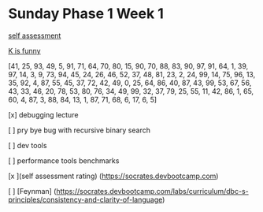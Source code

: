 # Sunday Phase 1 Week 1

[self assessment](https://github.com/sf-fiddler-crabs-2015/week-1-self-assessment-challenge)

[K is funny](https://www.youtube.com/watch?v=BrjeVt0egrQ)

 [41, 25, 93, 49, 5, 91, 71, 64, 70, 80, 15, 90, 70, 88, 83, 90, 97, 91, 64, 1, 39, 97, 14, 3, 9, 73, 94, 45, 24, 26, 46, 52, 37, 48, 81, 23, 2, 24, 99, 14, 75, 96, 13, 35, 92, 4, 87, 55, 45, 37, 72, 42, 49, 0, 25, 64, 86, 40, 87, 43, 99, 53, 67, 56, 43, 33, 46, 20, 78, 53, 80, 76, 34, 49, 99, 32, 37, 79, 25, 55, 11, 42, 86, 1, 65, 60, 4, 87, 3, 88, 84, 13, 1, 87, 71, 68, 6, 17, 6, 5]

[x] debugging lecture

[ ] pry bye bug with recursive binary search

[ ] dev tools

[ ] performance tools benchmarks

[x ](self assessment rating) (https://socrates.devbootcamp.com)

[ ] [Feynman] (https://socrates.devbootcamp.com/labs/curriculum/dbc-s-principles/consistency-and-clarity-of-language)
